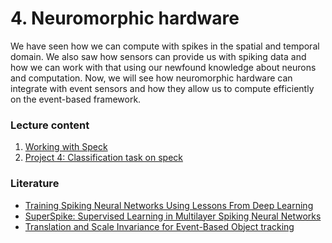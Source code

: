 # 4. Neuromorphic hardware

We have seen how we can compute with spikes in the spatial and temporal domain.
We also saw how sensors can provide us with spiking data and how we can work with that using our newfound knowledge about neurons and computation.
Now, we will see how neuromorphic hardware can integrate with event sensors and how they allow us to compute efficiently on the event-based framework.

### Lecture content

1. [Working with Speck](Speck.ipynb)
2. [Project 4: Classification task on speck](Speck_project.ipynb)

### Literature

* [Training Spiking Neural Networks Using Lessons From Deep Learning](https://ieeexplore.ieee.org/document/10242251) 
* [SuperSpike: Supervised Learning in Multilayer Spiking Neural Networks](https://direct.mit.edu/neco/article/30/6/1514-1541/8378)
* [Translation and Scale Invariance for Event-Based Object tracking](https://dl.acm.org/doi/10.1145/3584954.3584996)
